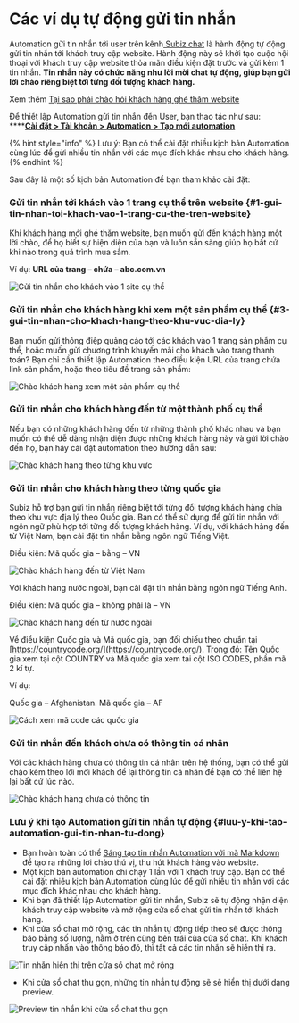 # Các ví dụ tự động gửi tin nhắn

Automation gửi tin nhắn tới user trên kênh[ Subiz chat](https://subiz.com/vi/live-chat.html) là hành động tự động gửi tin nhắn tới khách truy cập website. Hành động này sẽ khởi tạo cuộc hội thoại với khách truy cập website thỏa mãn điều kiện đặt trước và gửi kèm 1 tin nhắn. **Tin nhắn này có chức năng như lời mời chat tự động, giúp bạn gửi lời chào riêng biệt tới từng đối tượng khách hàng.**

Xem thêm [Tại sao phải chào hỏi khách hàng ghé thăm website](https://subiz.com/blog/tai-sao-phai-chao-hoi-khach-hang-ghe-tham-website.html)​

Để thiết lập Automation gửi tin nhắn đến User,  bạn thao tác như sau: ****[**Cài đặt &gt;  Tài khoản &gt;  Automation &gt; Tạo mới automation**](https://app.subiz.com/settings/automation-add)

{% hint style="info" %}
Lưu ý: Bạn có thể cài đặt nhiều kịch bản Automation cùng lúc để gửi nhiều tin nhắn với các mục đích khác nhau cho khách hàng.
{% endhint %}

Sau đây là một số kịch bản Automation để bạn tham khảo cài đặt:

### Gửi tin nhắn tới khách vào 1 trang cụ thể trên website {#1-gui-tin-nhan-toi-khach-vao-1-trang-cu-the-tren-website}

Khi khách hàng mới ghé thăm website, bạn muốn gửi đến khách hàng một lời chào, để họ biết sự hiện diện của bạn và luôn sẵn sàng giúp họ bất cứ khi nào trong quá trình mua sắm.

Ví dụ: **URL của trang – chứa –  abc.com.vn**

![G&#x1EED;i tin nh&#x1EAF;n cho kh&#xE1;ch v&#xE0;o 1 site c&#x1EE5; th&#x1EC3;](../../.gitbook/assets/screenshot_1%20%282%29.png)

### Gửi tin nhắn cho khách hàng khi xem một sản phẩm cụ thể {#3-gui-tin-nhan-cho-khach-hang-theo-khu-vuc-dia-ly}

Bạn muốn gửi thông điệp quảng cáo tới các khách vào 1 trang sản phẩm cụ thể, hoặc muốn gửi chương trình khuyến mãi cho khách vào trang thanh toán? Bạn chỉ cần thiết lập Automation theo điều kiện URL của trang chứa link sản phẩm, hoặc theo tiêu đề trang sản phẩm:

![Ch&#xE0;o kh&#xE1;ch h&#xE0;ng xem m&#x1ED9;t s&#x1EA3;n ph&#x1EA9;m c&#x1EE5; th&#x1EC3;](../../.gitbook/assets/screenshot_2%20%281%29.png)

### Gửi tin nhắn cho khách hàng đến từ một thành phố cụ thể

Nếu bạn có những khách hàng đến từ những thành phố khác nhau và bạn muốn có thể dễ dàng nhận diện được những khách hàng này và gửi lời chào đến họ, bạn hãy cài đặt automation theo hướng dẫn sau:

![Ch&#xE0;o kh&#xE1;ch h&#xE0;ng theo t&#x1EEB;ng khu v&#x1EF1;c](../../.gitbook/assets/chao-khach-hang-den-tu-ha-noi.png)

### Gửi tin nhắn cho khách hàng theo từng quốc gia

Subiz hỗ trợ bạn gửi tin nhắn riêng biệt tới từng đối tượng khách hàng chia theo khu vực địa lý theo Quốc gia. Bạn có thể sử dụng để gửi tin nhắn với ngôn ngữ phù hợp tới từng đối tượng khách hàng. Ví dụ, với khách hàng đến từ Việt Nam, bạn cài đặt tin nhắn bằng ngôn ngữ Tiếng Việt.

Điều kiện: Mã quốc gia – bằng – VN

![Ch&#xE0;o kh&#xE1;ch h&#xE0;ng &#x111;&#x1EBF;n t&#x1EEB; Vi&#x1EC7;t Nam](../../.gitbook/assets/chao-khach-hang-den-tu-viet-nam%20%281%29.png)

Với khách hàng nước ngoài, bạn cài đặt tin nhắn bằng ngôn ngữ Tiếng Anh.

Điều kiện: Mã quốc gia – không phải là – VN

![Ch&#xE0;o kh&#xE1;ch h&#xE0;ng &#x111;&#x1EBF;n t&#x1EEB; n&#x1B0;&#x1EDB;c ngo&#xE0;i](../../.gitbook/assets/chao-khach-hang-theo-quoc-gia.png)

Về điều kiện Quốc gia và Mã quốc gia, bạn đối chiếu theo chuẩn tại [https://countrycode.org/](https://countrycode.org/). Trong đó: Tên Quốc gia xem tại cột COUNTRY và Mã quốc gia xem tại cột ISO CODES, phần mã 2 kí tự.

Ví dụ:

Quốc gia – Afghanistan. Mã quốc gia – AF

![C&#xE1;ch xem m&#xE3; code c&#xE1;c qu&#x1ED1;c gia](../../.gitbook/assets/countrycode.png)

### Gửi tin nhắn đến khách chưa có thông tin cá nhân

Với các khách hàng chưa có thông tin cá nhân trên hệ thống, bạn có thể gửi chào kèm theo lời mời khách để lại thông tin cá nhân để bạn có thể liên hệ lại bất cứ lúc nào.

![Ch&#xE0;o kh&#xE1;ch h&#xE0;ng ch&#x1B0;a c&#xF3; th&#xF4;ng tin](../../.gitbook/assets/chao-khach-hang-chua-co-thong-tin.png)

### Lưu ý khi tạo Automation gửi tin nhắn tự động {#luu-y-khi-tao-automation-gui-tin-nhan-tu-dong}

* Bạn hoàn toàn có thể [Sáng tạo tin nhắn Automation với mã Markdown](https://help.subiz.com/su-dung-subiz-nang-cao/tuong-tac-tu-dong/sang-tao-tin-nhan-automation-voi-ma-markdown) để tạo ra những lời chào thú vị, thu hút khách hàng vào website.
* Một kịch bản automation chỉ chạy 1 lần với 1 khách truy cập. Bạn có thể cài đặt nhiều kịch bản Automation cùng lúc để gửi nhiều tin nhắn với các mục đích khác nhau cho khách hàng.
* Khi bạn đã thiết lập Automation gửi tin nhắn, Subiz sẽ tự động nhận diện khách truy cập website và mở rộng cửa sổ chat gửi tin nhắn tới khách hàng.
* Khi cửa sổ chat mở rộng, các tin nhắn tự động tiếp theo sẽ được thông báo bằng số lượng, nằm ở trên cùng bên trái của cửa số chat. Khi khách truy cập nhấn vào thông báo đó, thì tất cả các tin nhắn sẽ hiển thị ra.

![Tin nh&#x1EAF;n hi&#x1EC3;n th&#x1ECB; tr&#xEA;n c&#x1EED;a s&#x1ED5; chat m&#x1EDF; r&#x1ED9;ng](../../.gitbook/assets/cua-so-ko-bi-an.png)

* Khi cửa sổ chat thu gọn, những tin nhắn tự động sẽ sẽ hiển thị dưới dạng preview.

![Preview tin nh&#x1EAF;n khi c&#x1EED;a s&#x1ED5; chat thu g&#x1ECD;n](../../.gitbook/assets/loi-chao-automation-300x250.jpg)




